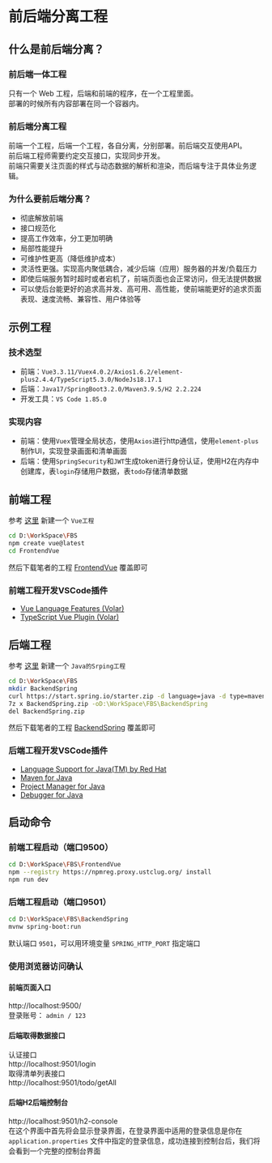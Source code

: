 # 前后端分离工程

## 什么是前后端分离？

### 前后端一体工程
只有一个 Web 工程，后端和前端的程序，在一个工程里面。  
部署的时候所有内容部署在同一个容器内。

### 前后端分离工程
前端一个工程，后端一个工程，各自分离，分别部署。前后端交互使用API。  
前后端工程师需要约定交互接口，实现同步开发。  
前端只需要关注页面的样式与动态数据的解析和渲染，而后端专注于具体业务逻辑。

### 为什么要前后端分离？
- 彻底解放前端
- 接口规范化
- 提高工作效率，分工更加明确
- 局部性能提升
- 可维护性更高（降低维护成本）
- 灵活性更强。实现高内聚低耦合，减少后端（应用）服务器的并发/负载压力
- 即使后端服务暂时超时或者宕机了，前端页面也会正常访问，但无法提供数据
- 可以使后台能更好的追求高并发、高可用、高性能，使前端能更好的追求页面表现、速度流畅、兼容性、用户体验等

## 示例工程

### 技术选型
 - 前端：``Vue3.3.11/Vuex4.0.2/Axios1.6.2/element-plus2.4.4/TypeScript5.3.0/NodeJs18.17.1``
 - 后端：``Java17/SpringBoot3.2.0/Maven3.9.5/H2 2.2.224``
 - 开发工具：``VS Code 1.85.0``

### 实现内容
 - 前端：使用``Vuex``管理全局状态，使用``Axios``进行http通信，使用``element-plus``制作UI，实现登录画面和清单画面
 - 后端：使用``SpringSecurity``和``JWT``生成token进行身份认证，使用H2在内存中创建库，表``login``存储用户数据，表``todo``存储清单数据

## 前端工程
参考 [这里](../Web/Vue_zh_CN.md) 新建一个 ``Vue工程``  
```bash
cd D:\WorkSpace\FBS
npm create vue@latest
cd FrontendVue
```
然后下载笔者的工程 [FrontendVue](./FrontendVue) 覆盖即可

### 前端工程开发VSCode插件
 - [Vue Language Features (Volar)](https://marketplace.visualstudio.com/items?itemName=Vue.volar)
 - [TypeScript Vue Plugin (Volar)](https://marketplace.visualstudio.com/items?itemName=Vue.vscode-typescript-vue-plugin)

## 后端工程
参考 [这里](../Java/Java-Spring_zh_CN.md) 新建一个 ``Java的Srping工程``  
```bash
cd D:\WorkSpace\FBS
mkdir BackendSpring
curl https://start.spring.io/starter.zip -d language=java -d type=maven-project -d dependencies=web,jpa,h2,devtools -d packageName=com.example.spring -d name=BackendSpring -o BackendSpring.zip
7z x BackendSpring.zip -oD:\WorkSpace\FBS\BackendSpring
del BackendSpring.zip
```
然后下载笔者的工程 [BackendSpring](./BackendSpring) 覆盖即可

### 后端工程开发VSCode插件
 - [Language Support for Java(TM) by Red Hat](https://marketplace.visualstudio.com/items?itemName=redhat.java)
 - [Maven for Java](https://marketplace.visualstudio.com/items?itemName=vscjava.vscode-maven)
 - [Project Manager for Java](https://marketplace.visualstudio.com/items?itemName=vscjava.vscode-java-dependency)
 - [Debugger for Java](https://marketplace.visualstudio.com/items?itemName=vscjava.vscode-java-debug)

## 启动命令

### 前端工程启动（端口9500）
```bash
cd D:\WorkSpace\FBS\FrontendVue
npm --registry https://npmreg.proxy.ustclug.org/ install
npm run dev
```

### 后端工程启动（端口9501）
```bash
cd D:\WorkSpace\FBS\BackendSpring
mvnw spring-boot:run
```
默认端口 ``9501``，可以用环境变量 ``SPRING_HTTP_PORT`` 指定端口

### 使用浏览器访问确认

#### 前端页面入口
http://localhost:9500/  
登录账号： ``admin / 123``  

#### 后端取得数据接口
认证接口  
http://localhost:9501/login  
取得清单列表接口  
http://localhost:9501/todo/getAll  

#### 后端H2后端控制台
http://localhost:9501/h2-console  
在这个界面中首先将会显示登录界面，在登录界面中适用的登录信息是你在 ``application.properties`` 文件中指定的登录信息，成功连接到控制台后，我们将会看到一个完整的控制台界面
